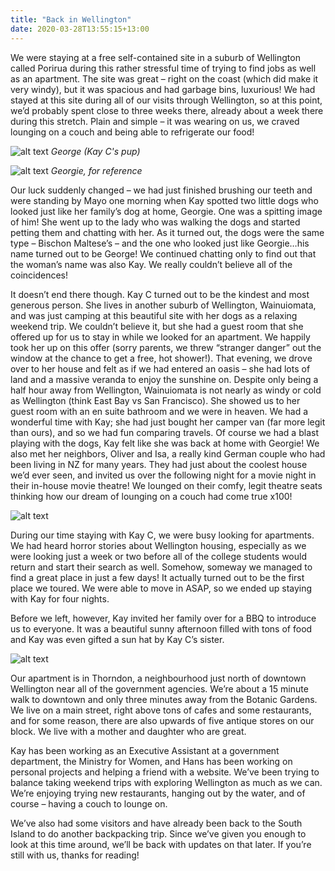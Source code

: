 ```yaml
---
title: "Back in Wellington"
date: 2020-03-28T13:55:15+13:00
---
```


We were staying at a free self-contained site in a suburb of Wellington called Porirua during this rather stressful time of trying to find jobs as well as an apartment. The site was great – right on the coast (which did make it very windy), but it was spacious and had garbage bins, luxurious! We had stayed at this site during all of our visits through Wellington, so at this point, we’d probably spent close to three weeks there, already about a week there during this stretch. Plain and simple – it was wearing on us, we craved lounging on a couch and being able to refrigerate our food!

![alt text](https://res.cloudinary.com/dqsylhojv/image/upload/h_0.3,q_auto/v1585361247/hanswustrack.com/back-in-wellington/IMG_0985_xpf2pg.jpg "Georgie's doppleganger")
_George (Kay C's pup)_

![alt text](https://res.cloudinary.com/dqsylhojv/image/upload/h_0.5,q_auto/v1585361683/hanswustrack.com/back-in-wellington/IMG_9084_todl2t.jpg "Georgie")
_Georgie, for reference_

Our luck suddenly changed – we had just finished brushing our teeth and were standing by Mayo one morning when Kay spotted two little dogs who looked just like her family’s dog at home, Georgie. One was a spitting image of him! She went up to the lady who was walking the dogs and started petting them and chatting with her. As it turned out, the dogs were the same type – Bischon Maltese’s – and the one who looked just like Georgie…his name turned out to be George! We continued chatting only to find out that the woman’s name was also Kay. We really couldn’t believe all of the coincidences!

It doesn’t end there though. Kay C turned out to be the kindest and most generous person. She lives in another suburb of Wellington, Wainuiomata, and was just camping at this beautiful site with her dogs as a relaxing weekend trip. We couldn’t believe it, but she had a guest room that she offered up for us to stay in while we looked for an apartment. We happily took her up on this offer (sorry parents, we threw “stranger danger” out the window at the chance to get a free, hot shower!). That evening, we drove over to her house and felt as if we had entered an oasis – she had lots of land and a massive veranda to enjoy the sunshine on. Despite only being a half hour away from Wellington, Wainuiomata is not nearly as windy or cold as Wellington (think East Bay vs San Francisco). She showed us to her guest room with an en suite bathroom and we were in heaven. We had a wonderful time with Kay; she had just bought her camper van (far more legit than ours), and so we had fun comparing travels. Of course we had a blast playing with the dogs, Kay felt like she was back at home with Georgie! We also met her neighbors, Oliver and Isa, a really kind German couple who had been living in NZ for many years. They had just about the coolest house we’d ever seen, and invited us over the following night for a movie night in their in-house movie theatre! We lounged on their comfy, legit theatre seats thinking how our dream of lounging on a couch had come true x100!

![alt text](https://res.cloudinary.com/dqsylhojv/image/upload/h_0.35,q_auto/v1585361257/hanswustrack.com/back-in-wellington/IMG_8106_z2vphf.jpg "George and Benji want in on the BBQ")

During our time staying with Kay C, we were busy looking for apartments. We had heard horror stories about Wellington housing, especially as we were looking just a week or two before all of the college students would return and start their search as well. Somehow, someway we managed to find a great place in just a few days! It actually turned out to be the first place we toured. We were able to move in ASAP, so we ended up staying with Kay for four nights.

Before we left, however, Kay invited her family over for a BBQ to introduce us to everyone. It was a beautiful sunny afternoon filled with tons of food and Kay was even gifted a sun hat by Kay C’s sister.

![alt text](https://res.cloudinary.com/dqsylhojv/image/upload/w_700,q_auto/v1585361986/hanswustrack.com/back-in-wellington/IMG_8101_mva5rn.jpg "Our street in Thorndon")

Our apartment is in Thorndon, a neighbourhood just north of downtown Wellington near all of the government agencies. We’re about a 15 minute walk to downtown and only three minutes away from the Botanic Gardens. We live on a main street, right above tons of cafes and some restaurants, and for some reason, there are also upwards of five antique stores on our block. We live with a mother and daughter who are great.

Kay has been working as an Executive Assistant at a government department, the Ministry for Women, and Hans has been working on personal projects and helping a friend with a website. We’ve been trying to balance taking weekend trips with exploring Wellington as much as we can. We’re enjoying trying new restaurants, hanging out by the water, and of course – having a couch to lounge on.

We’ve also had some visitors and have already been back to the South Island to do another backpacking trip. Since we’ve given you enough to look at this time around, we’ll be back with updates on that later. If you’re still with us, thanks for reading!
